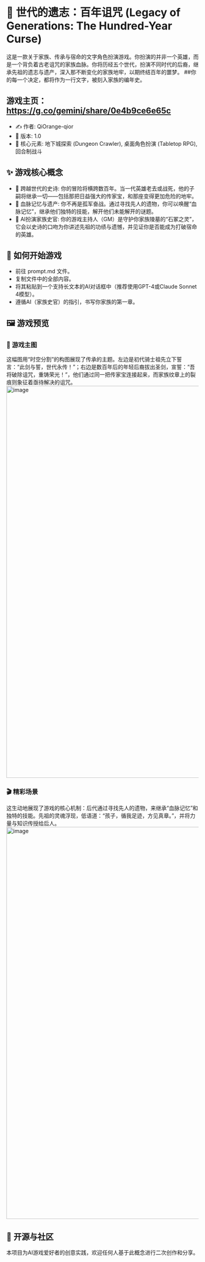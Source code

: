 # 🏰 世代的遗志：百年诅咒 (Legacy of Generations: The Hundred-Year Curse)
这是一款关于家族、传承与宿命的文字角色扮演游戏。你扮演的并非一个英雄，而是一个背负着古老诅咒的家族血脉。你将历经五个世代，扮演不同时代的后裔，继承先祖的遗志与遗产，深入那不断变化的家族地牢，以期终结百年的噩梦。
##你的每一个决定，都将作为一行文字，被刻入家族的编年史。
## 游戏主页：https://g.co/gemini/share/0e4b9ce6e65c

* ✍️ 作者: QiOrange-qior
* 🔢 版本: 1.0
* 🎲 核心元素: 地下城探索 (Dungeon Crawler), 桌面角色扮演 (Tabletop RPG), 回合制战斗

## ✨ 游戏核心概念
* 📜 跨越世代的史诗: 你的冒险将横跨数百年。当一代英雄老去或战死，他的子嗣将继承一切——包括那把日益强大的传家宝，和那座变得更加危险的地牢。
* 🧬 血脉记忆与遗产: 你不再是孤军奋战。通过寻找先人的遗物，你可以唤醒“血脉记忆”，继承他们独特的技能，解开他们未能解开的谜题。
* 📖 AI扮演家族史官: 你的游戏主持人（GM）是守护你家族陵墓的“石冢之灵”，它会以史诗的口吻为你讲述先祖的功绩与遗憾，并见证你是否能成为打破宿命的英雄。

## 🚀 如何开始游戏
* 前往 prompt.md 文件。
* 复制文件中的全部内容。
* 将其粘贴到一个支持长文本的AI对话框中（推荐使用GPT-4或Claude Sonnet 4模型）。
* 遵循AI（家族史官）的指引，书写你家族的第一章。

## 🖼️ 游戏预览
### 🌟 游戏主图
这幅图用“时空分割”的构图展现了传承的主题。左边是初代骑士祖先立下誓言：“此剑与誓，世代永传！”；右边是数百年后的年轻后裔拔出圣剑，宣誓：“吾将破除诅咒，重铸荣光！”，他们通过同一把传家宝连接起来，而家族纹章上的裂痕则象征着亟待解决的诅咒。
<img width="1536" height="1024" alt="image" src="https://github.com/user-attachments/assets/a409c647-82e7-4008-9fb1-b2e0cbbaa041" />

### 🎬 精彩场景
这生动地展现了游戏的核心机制：后代通过寻找先人的遗物，来继承“血脉记忆”和独特的技能。先祖的灵魂浮现，低语道：“孩子，循我足迹，方见真章。”，并将力量与知识传授给后人。
<img width="1536" height="1024" alt="image" src="https://github.com/user-attachments/assets/d036fbd9-d20a-41a0-9733-55cf77bc666a" />

## 🤝 开源与社区
本项目为AI游戏爱好者的创意实践，欢迎任何人基于此概念进行二次创作和分享。
